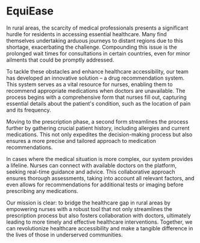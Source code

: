 # EquiEase

In rural areas, the scarcity of medical professionals presents a significant hurdle for residents in accessing essential healthcare. Many find themselves undertaking arduous journeys to distant regions due to this shortage, exacerbating the challenge. Compounding this issue is the prolonged wait times for consultations in certain countries, even for minor ailments that could be promptly addressed.

To tackle these obstacles and enhance healthcare accessibility, our team has developed an innovative solution – a drug recommendation system. This system serves as a vital resource for nurses, enabling them to recommend appropriate medications when doctors are unavailable. The process begins with a comprehensive form that nurses fill out, capturing essential details about the patient's condition, such as the location of pain and its frequency.

Moving to the prescription phase, a second form streamlines the process further by gathering crucial patient history, including allergies and current medications. This not only expedites the decision-making process but also ensures a more precise and tailored approach to medication recommendations.

In cases where the medical situation is more complex, our system provides a lifeline. Nurses can connect with available doctors on the platform, seeking real-time guidance and advice. This collaborative approach ensures thorough assessments, taking into account all relevant factors, and even allows for recommendations for additional tests or imaging before prescribing any medications.

Our mission is clear: to bridge the healthcare gap in rural areas by empowering nurses with a robust tool that not only streamlines the prescription process but also fosters collaboration with doctors, ultimately leading to more timely and effective healthcare interventions. Together, we can revolutionize healthcare accessibility and make a tangible difference in the lives of those in underserved communities.

